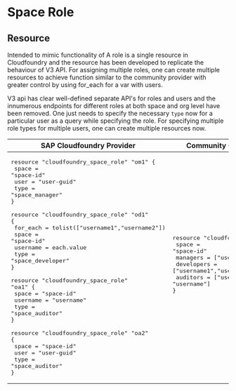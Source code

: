 # Space Role


## Resource

Intended to mimic functionality of  A role is a single resource in Cloudfoundry and the resource has been developed to replicate the behaviour of V3 API. For assigning multiple roles, one can create multiple resources to achieve function similar to the community provider with greater control by using for_each for a var with users.

V3 api has clear well-defined separate API's for roles and users and the innumerous endpoints for different roles at both space and org level have been removed. One just needs to specify the necessary `type` now for a particular user as a query while specifying the role. For specifying multiple role types for multiple users, one can create multiple resources now.


|  SAP Cloudfoundry Provider |Community Cloudfoundry Provider |
| -- | -- |
|  <pre>resource "cloudfoundry_space_role" "om1" {</br>  space    = "space-id"</br>  user     = "user-guid"</br>  type     = "space_manager"</br>}</br></br>resource "cloudfoundry_space_role" "od1" {</br>  for_each =  tolist(["username1","username2"])</br>  space    = "space-id"</br>  username = each.value</br>  type     = "space_developer"</br>}</br></br>resource "cloudfoundry_space_role" "oa1" {</br>  space    = "space-id"</br>  username = "username"</br>  type     = "space_auditor"</br>}</br></br>resource "cloudfoundry_space_role" "oa2" {</br>  space  = "space-id"</br>  user   = "user-guid"</br>  type   = "space_auditor"</br>}</br></pre> |<pre>resource "cloudfoundry_space_users" "ou1" {</br>  space              = "space-id"</br>  managers         = ["user-guid"]</br>  developers = ["username1","username2"]</br>  auditors         = ["user-guid", "username"]</br>}</br></br></pre> |

<br/>
